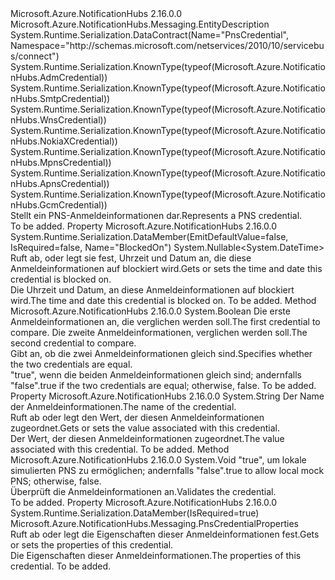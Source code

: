 <Type Name="PnsCredential" FullName="Microsoft.Azure.NotificationHubs.PnsCredential">
  <TypeSignature Language="C#" Value="public abstract class PnsCredential : Microsoft.Azure.NotificationHubs.Messaging.EntityDescription" />
  <TypeSignature Language="ILAsm" Value=".class public auto ansi abstract beforefieldinit PnsCredential extends Microsoft.Azure.NotificationHubs.Messaging.EntityDescription" />
  <TypeSignature Language="DocId" Value="T:Microsoft.Azure.NotificationHubs.PnsCredential" />
  <TypeSignature Language="VB.NET" Value="Public MustInherit Class PnsCredential&#xA;Inherits EntityDescription" />
  <TypeSignature Language="F#" Value="type PnsCredential = class&#xA;    inherit EntityDescription" />
  <AssemblyInfo>
    <AssemblyName>Microsoft.Azure.NotificationHubs</AssemblyName>
    <AssemblyVersion>2.16.0.0</AssemblyVersion>
  </AssemblyInfo>
  <Base>
    <BaseTypeName>Microsoft.Azure.NotificationHubs.Messaging.EntityDescription</BaseTypeName>
  </Base>
  <Interfaces />
  <Attributes>
    <Attribute>
      <AttributeName>System.Runtime.Serialization.DataContract(Name="PnsCredential", Namespace="http://schemas.microsoft.com/netservices/2010/10/servicebus/connect")</AttributeName>
    </Attribute>
    <Attribute>
      <AttributeName>System.Runtime.Serialization.KnownType(typeof(Microsoft.Azure.NotificationHubs.AdmCredential))</AttributeName>
    </Attribute>
    <Attribute>
      <AttributeName>System.Runtime.Serialization.KnownType(typeof(Microsoft.Azure.NotificationHubs.SmtpCredential))</AttributeName>
    </Attribute>
    <Attribute>
      <AttributeName>System.Runtime.Serialization.KnownType(typeof(Microsoft.Azure.NotificationHubs.WnsCredential))</AttributeName>
    </Attribute>
    <Attribute>
      <AttributeName>System.Runtime.Serialization.KnownType(typeof(Microsoft.Azure.NotificationHubs.NokiaXCredential))</AttributeName>
    </Attribute>
    <Attribute>
      <AttributeName>System.Runtime.Serialization.KnownType(typeof(Microsoft.Azure.NotificationHubs.MpnsCredential))</AttributeName>
    </Attribute>
    <Attribute>
      <AttributeName>System.Runtime.Serialization.KnownType(typeof(Microsoft.Azure.NotificationHubs.ApnsCredential))</AttributeName>
    </Attribute>
    <Attribute>
      <AttributeName>System.Runtime.Serialization.KnownType(typeof(Microsoft.Azure.NotificationHubs.GcmCredential))</AttributeName>
    </Attribute>
  </Attributes>
  <Docs>
    <summary><span data-ttu-id="b8495-101">Stellt ein PNS-Anmeldeinformationen dar.</span><span class="sxs-lookup"><span data-stu-id="b8495-101">Represents a PNS credential.</span></span></summary>
    <remarks>To be added.</remarks>
  </Docs>
  <Members>
    <Member MemberName="BlockedOn">
      <MemberSignature Language="C#" Value="public Nullable&lt;DateTime&gt; BlockedOn { get; set; }" />
      <MemberSignature Language="ILAsm" Value=".property instance valuetype System.Nullable`1&lt;valuetype System.DateTime&gt; BlockedOn" />
      <MemberSignature Language="DocId" Value="P:Microsoft.Azure.NotificationHubs.PnsCredential.BlockedOn" />
      <MemberSignature Language="VB.NET" Value="Public Property BlockedOn As Nullable(Of DateTime)" />
      <MemberSignature Language="F#" Value="member this.BlockedOn : Nullable&lt;DateTime&gt; with get, set" Usage="Microsoft.Azure.NotificationHubs.PnsCredential.BlockedOn" />
      <MemberType>Property</MemberType>
      <AssemblyInfo>
        <AssemblyName>Microsoft.Azure.NotificationHubs</AssemblyName>
        <AssemblyVersion>2.16.0.0</AssemblyVersion>
      </AssemblyInfo>
      <Attributes>
        <Attribute>
          <AttributeName>System.Runtime.Serialization.DataMember(EmitDefaultValue=false, IsRequired=false, Name="BlockedOn")</AttributeName>
        </Attribute>
      </Attributes>
      <ReturnValue>
        <ReturnType>System.Nullable&lt;System.DateTime&gt;</ReturnType>
      </ReturnValue>
      <Docs>
        <summary><span data-ttu-id="b8495-102">Ruft ab, oder legt sie fest, Uhrzeit und Datum an, die diese Anmeldeinformationen auf blockiert wird.</span><span class="sxs-lookup"><span data-stu-id="b8495-102">Gets or sets the time and date this credential is blocked on.</span></span></summary>
        <value><span data-ttu-id="b8495-103">Die Uhrzeit und Datum, an diese Anmeldeinformationen auf blockiert wird.</span><span class="sxs-lookup"><span data-stu-id="b8495-103">The time and date this credential is blocked on.</span></span></value>
        <remarks>To be added.</remarks>
      </Docs>
    </Member>
    <Member MemberName="IsEqual">
      <MemberSignature Language="C#" Value="public static bool IsEqual (Microsoft.Azure.NotificationHubs.PnsCredential cred1, Microsoft.Azure.NotificationHubs.PnsCredential cred2);" />
      <MemberSignature Language="ILAsm" Value=".method public static hidebysig bool IsEqual(class Microsoft.Azure.NotificationHubs.PnsCredential cred1, class Microsoft.Azure.NotificationHubs.PnsCredential cred2) cil managed" />
      <MemberSignature Language="DocId" Value="M:Microsoft.Azure.NotificationHubs.PnsCredential.IsEqual(Microsoft.Azure.NotificationHubs.PnsCredential,Microsoft.Azure.NotificationHubs.PnsCredential)" />
      <MemberSignature Language="VB.NET" Value="Public Shared Function IsEqual (cred1 As PnsCredential, cred2 As PnsCredential) As Boolean" />
      <MemberSignature Language="F#" Value="static member IsEqual : Microsoft.Azure.NotificationHubs.PnsCredential * Microsoft.Azure.NotificationHubs.PnsCredential -&gt; bool" Usage="Microsoft.Azure.NotificationHubs.PnsCredential.IsEqual (cred1, cred2)" />
      <MemberType>Method</MemberType>
      <AssemblyInfo>
        <AssemblyName>Microsoft.Azure.NotificationHubs</AssemblyName>
        <AssemblyVersion>2.16.0.0</AssemblyVersion>
      </AssemblyInfo>
      <ReturnValue>
        <ReturnType>System.Boolean</ReturnType>
      </ReturnValue>
      <Parameters>
        <Parameter Name="cred1" Type="Microsoft.Azure.NotificationHubs.PnsCredential" />
        <Parameter Name="cred2" Type="Microsoft.Azure.NotificationHubs.PnsCredential" />
      </Parameters>
      <Docs>
        <param name="cred1"><span data-ttu-id="b8495-104">Die erste Anmeldeinformationen an, die verglichen werden soll.</span><span class="sxs-lookup"><span data-stu-id="b8495-104">The first credential to compare.</span></span></param>
        <param name="cred2"><span data-ttu-id="b8495-105">Die zweite Anmeldeinformationen, verglichen werden soll.</span><span class="sxs-lookup"><span data-stu-id="b8495-105">The second credential to compare.</span></span></param>
        <summary><span data-ttu-id="b8495-106">Gibt an, ob die zwei Anmeldeinformationen gleich sind.</span><span class="sxs-lookup"><span data-stu-id="b8495-106">Specifies whether the two credentials are equal.</span></span></summary>
        <returns><span data-ttu-id="b8495-107">"true", wenn die beiden Anmeldeinformationen gleich sind; andernfalls "false".</span><span class="sxs-lookup"><span data-stu-id="b8495-107">true if the two credentials are equal; otherwise, false.</span></span></returns>
        <remarks>To be added.</remarks>
      </Docs>
    </Member>
    <Member MemberName="Item">
      <MemberSignature Language="C#" Value="protected string this[string name] { get; set; }" />
      <MemberSignature Language="ILAsm" Value=".property instance string Item(string)" />
      <MemberSignature Language="DocId" Value="P:Microsoft.Azure.NotificationHubs.PnsCredential.Item(System.String)" />
      <MemberSignature Language="VB.NET" Value="Default Protected Property Item(name As String) As String" />
      <MemberSignature Language="F#" Value="member this.Item(string) : string with get, set" Usage="Microsoft.Azure.NotificationHubs.PnsCredential.Item" />
      <MemberType>Property</MemberType>
      <AssemblyInfo>
        <AssemblyName>Microsoft.Azure.NotificationHubs</AssemblyName>
        <AssemblyVersion>2.16.0.0</AssemblyVersion>
      </AssemblyInfo>
      <ReturnValue>
        <ReturnType>System.String</ReturnType>
      </ReturnValue>
      <Parameters>
        <Parameter Name="name" Type="System.String" />
      </Parameters>
      <Docs>
        <param name="name"><span data-ttu-id="b8495-108">Der Name der Anmeldeinformationen.</span><span class="sxs-lookup"><span data-stu-id="b8495-108">The name of the credential.</span></span></param>
        <summary><span data-ttu-id="b8495-109">Ruft ab oder legt den Wert, der diesen Anmeldeinformationen zugeordnet.</span><span class="sxs-lookup"><span data-stu-id="b8495-109">Gets or sets the value associated with this credential.</span></span></summary>
        <value><span data-ttu-id="b8495-110">Der Wert, der diesen Anmeldeinformationen zugeordnet.</span><span class="sxs-lookup"><span data-stu-id="b8495-110">The value associated with this credential.</span></span></value>
        <remarks>To be added.</remarks>
      </Docs>
    </Member>
    <Member MemberName="OnValidate">
      <MemberSignature Language="C#" Value="protected virtual void OnValidate (bool allowLocalMockPns);" />
      <MemberSignature Language="ILAsm" Value=".method familyhidebysig newslot virtual instance void OnValidate(bool allowLocalMockPns) cil managed" />
      <MemberSignature Language="DocId" Value="M:Microsoft.Azure.NotificationHubs.PnsCredential.OnValidate(System.Boolean)" />
      <MemberSignature Language="VB.NET" Value="Protected Overridable Sub OnValidate (allowLocalMockPns As Boolean)" />
      <MemberSignature Language="F#" Value="abstract member OnValidate : bool -&gt; unit&#xA;override this.OnValidate : bool -&gt; unit" Usage="pnsCredential.OnValidate allowLocalMockPns" />
      <MemberType>Method</MemberType>
      <AssemblyInfo>
        <AssemblyName>Microsoft.Azure.NotificationHubs</AssemblyName>
        <AssemblyVersion>2.16.0.0</AssemblyVersion>
      </AssemblyInfo>
      <ReturnValue>
        <ReturnType>System.Void</ReturnType>
      </ReturnValue>
      <Parameters>
        <Parameter Name="allowLocalMockPns" Type="System.Boolean" />
      </Parameters>
      <Docs>
        <param name="allowLocalMockPns"><span data-ttu-id="b8495-111">"true", um lokale simulierten PNS zu ermöglichen; andernfalls "false".</span><span class="sxs-lookup"><span data-stu-id="b8495-111">true to allow local mock PNS; otherwise, false.</span></span></param>
        <summary><span data-ttu-id="b8495-112">Überprüft die Anmeldeinformationen an.</span><span class="sxs-lookup"><span data-stu-id="b8495-112">Validates the credential.</span></span></summary>
        <remarks>To be added.</remarks>
      </Docs>
    </Member>
    <Member MemberName="Properties">
      <MemberSignature Language="C#" Value="public Microsoft.Azure.NotificationHubs.Messaging.PnsCredentialProperties Properties { get; set; }" />
      <MemberSignature Language="ILAsm" Value=".property instance class Microsoft.Azure.NotificationHubs.Messaging.PnsCredentialProperties Properties" />
      <MemberSignature Language="DocId" Value="P:Microsoft.Azure.NotificationHubs.PnsCredential.Properties" />
      <MemberSignature Language="VB.NET" Value="Public Property Properties As PnsCredentialProperties" />
      <MemberSignature Language="F#" Value="member this.Properties : Microsoft.Azure.NotificationHubs.Messaging.PnsCredentialProperties with get, set" Usage="Microsoft.Azure.NotificationHubs.PnsCredential.Properties" />
      <MemberType>Property</MemberType>
      <AssemblyInfo>
        <AssemblyName>Microsoft.Azure.NotificationHubs</AssemblyName>
        <AssemblyVersion>2.16.0.0</AssemblyVersion>
      </AssemblyInfo>
      <Attributes>
        <Attribute>
          <AttributeName>System.Runtime.Serialization.DataMember(IsRequired=true)</AttributeName>
        </Attribute>
      </Attributes>
      <ReturnValue>
        <ReturnType>Microsoft.Azure.NotificationHubs.Messaging.PnsCredentialProperties</ReturnType>
      </ReturnValue>
      <Docs>
        <summary><span data-ttu-id="b8495-113">Ruft ab oder legt die Eigenschaften dieser Anmeldeinformationen fest.</span><span class="sxs-lookup"><span data-stu-id="b8495-113">Gets or sets the properties of this credential.</span></span></summary>
        <value><span data-ttu-id="b8495-114">Die Eigenschaften dieser Anmeldeinformationen.</span><span class="sxs-lookup"><span data-stu-id="b8495-114">The properties of this credential.</span></span></value>
        <remarks>To be added.</remarks>
      </Docs>
    </Member>
  </Members>
</Type>